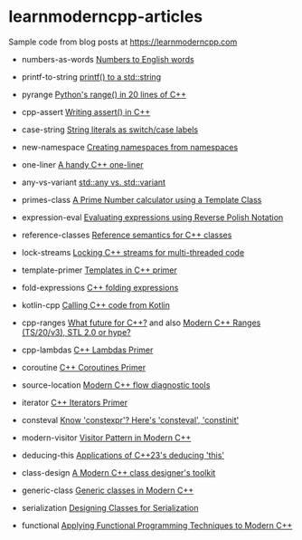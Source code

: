 # learnmoderncpp-articles

Sample code from blog posts at https://learnmoderncpp.com

* numbers-as-words [Numbers to English words](https://learnmoderncpp.com/2019/09/30/numbers-to-english-words/)

* printf-to-string [printf() to a std::string](https://learnmoderncpp.com/2019/11/04/printf-to-a-stdstring/)

* pyrange [Python's range() in 20 lines of C++](https://learnmoderncpp.com/2019/11/18/pythons-range-in-20-lines-of-c/)

* cpp-assert [Writing assert() in C++](https://learnmoderncpp.com/2020/02/10/writing-assert-in-cpp/)

* case-string [String literals as switch/case labels](https://learnmoderncpp.com/2020/06/01/strings-as-switch-case-labels/)

* new-namespace [Creating namespaces from namespaces](https://learnmoderncpp.com/2020/09/02/creating-namespaces-from-namespaces/)

* one-liner [A handy C++ one-liner](https://learnmoderncpp.com/2020/09/07/a-handy-c-one-liner/)

* any-vs-variant [std::any vs. std::variant](https://learnmoderncpp.com/2020/11/05/stdany-vs-stdvariant-1/)

* primes-class [A Prime Number calculator using a Template Class](https://learnmoderncpp.com/2020/12/24/a-prime-number-calculator-using-a-template-class/)

* expression-eval [Evaluating expressions using Reverse Polish Notation](https://learnmoderncpp.com/2021/02/09/evaluating-expressions-using-reverse-polish-1/)

* reference-classes [Reference semantics for C++ classes](https://learnmoderncpp.com/2021/02/26/reference-semantics-for-c-classes/)

* lock-streams [Locking C++ streams for multi-threaded code](https://learnmoderncpp.com/2021/04/30/locking-c-streams-for-multi-threaded-code/)

* template-primer [Templates in C++ primer](https://learnmoderncpp.com/2021/06/17/templates-in-c-primer-1/)

* fold-expressions [C++ folding expressions](https://learnmoderncpp.com/2021/08/10/c-folding-expressions/)

* kotlin-cpp [Calling C++ code from Kotlin](http://learnmoderncpp.com/2021/10/13/calling-c-code-from-kotlin/)

* cpp-ranges [What future for C++?](https://learnmoderncpp.com/2022/01/20/what-future-for-c/) and also [Modern C++ Ranges (TS/20/v3), STL 2.0 or hype?](https://learnmoderncpp.com/2022/03/05/modern-c-ranges-ts-20-v3-stl-2-0-or-hype/)

* cpp-lambdas [C++ Lambdas Primer](https://learnmoderncpp.com/2022/04/08/c-lambdas-primer-1/)

* coroutine [C++ Coroutines Primer](https://learnmoderncpp.com/2022/06/30/c-coroutines-primer-1/)

* source-location [Modern C++ flow diagnostic tools](https://learnmoderncpp.com/2022/08/24/modern-c-flow-diagnostic-tools/)

* iterator [C++ Iterators Primer](https://learnmoderncpp.com/2022/09/30/c-iterators-primer/)

* consteval [Know 'constexpr'? Here's 'consteval', 'constinit'](https://learnmoderncpp.com/2022/10/18/know-constexpr-heres-consteval-constinit/)

* modern-visitor [Visitor Pattern in Modern C++](https://learnmoderncpp.com/2022/11/01/visitor-pattern-in-modern-c/)

* deducing-this [Applications of C++23's deducing 'this'](https://learnmoderncpp.com/2022/12/07/applications-of-c23s-deducing-this/)

* class-design [A Modern C++ class designer's toolkit](https://learnmoderncpp.com/2023/01/16/a-modern-c-class-designers-toolkit/)

* generic-class [Generic classes in Modern C++](https://learnmoderncpp.com/2023/04/22/generic-classes-in-modern-c/)

* serialization [Designing Classes for Serialization](http://learnmoderncpp.com/2023/06/18/designing-classes-for-serialization/)

* functional [Applying Functional Programming Techniques to Modern C++](https://learnmoderncpp.com/2023/08/03/applying-functional-programming-techniques-to-modern-c/)
